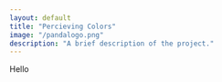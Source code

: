```yaml
---
layout: default
title: "Percieving Colors"
image: "/pandalogo.png"
description: "A brief description of the project."
---
```

Hello

